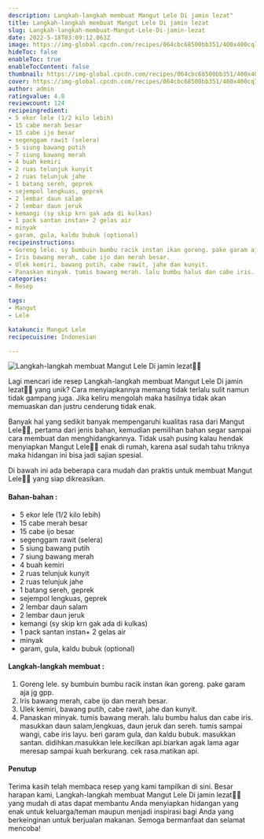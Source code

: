 ```yaml
---
description: Langkah-langkah membuat Mangut Lele Di jamin lezat"
title: Langkah-langkah membuat Mangut Lele Di jamin lezat
slug: Langkah-langkah-membuat-Mangut-Lele-Di-jamin-lezat
date: 2022-5-18T03:09:12.063Z
image: https://img-global.cpcdn.com/recipes/064cbc68500bb351/400x400cq70/photo.jpg
hideToc: false
enableToc: true
enableTocContent: false
thumbnail: https://img-global.cpcdn.com/recipes/064cbc68500bb351/400x400cq70/photo.jpg
cover: https://img-global.cpcdn.com/recipes/064cbc68500bb351/400x400cq70/photo.jpg
author: admin
ratingvalue: 4.8
reviewcount: 124
recipeingredient:
- 5 ekor lele (1/2 kilo lebih)
- 15 cabe merah besar
- 15 cabe ijo besar
- segenggam rawit (selera)
- 5 siung bawang putih
- 7 siung bawang merah
- 4 buah kemiri
- 2 ruas telunjuk kunyit
- 2 ruas telunjuk jahe
- 1 batang sereh, geprek
- sejempol lengkuas, geprek
- 2 lembar daun salam
- 2 lembar daun jeruk
- kemangi (sy skip krn gak ada di kulkas)
- 1 pack santan instan+ 2 gelas air
- minyak
- garam, gula, kaldu bubuk (optional)
recipeinstructions:
- Goreng lele. sy bumbuin bumbu racik instan ikan goreng. pake garam aja jg gpp.
- Iris bawang merah, cabe ijo dan merah besar.
- Ulek kemiri, bawang putih, cabe rawit, jahe dan kunyit.
- Panaskan minyak. tumis bawang merah. lalu bumbu halus dan cabe iris. masukkan daun salam,lengkuas, daun jeruk dan sereh. tumis sampai wangi, cabe iris layu. beri garam gula, dan kaldu bubuk. masukkan santan. didihkan.masukkan lele.kecilkan api.biarkan agak lama agar meresap sampai kuah berkurang. cek rasa.matikan api.
categories:
- Resep

tags:
- Mangut
- Lele

katakunci: Mangut Lele
recipecuisine: Indonesian

---
```


![Langkah-langkah membuat Mangut Lele Di jamin lezat👩‍🍳](https://img-global.cpcdn.com/recipes/064cbc68500bb351/400x400cq70/photo.jpg)

Lagi mencari ide resep Langkah-langkah membuat Mangut Lele Di jamin lezat👩‍🍳 yang unik? Cara menyiapkannya memang tidak terlalu sulit namun tidak gampang juga. Jika keliru mengolah maka hasilnya tidak akan memuaskan dan justru cenderung tidak enak.

Banyak hal yang sedikit banyak mempengaruhi kualitas rasa dari Mangut Lele👩‍🍳, pertama dari jenis bahan, kemudian pemilihan bahan segar sampai cara membuat dan menghidangkannya. Tidak usah pusing kalau hendak menyiapkan Mangut Lele👩‍🍳 enak di rumah, karena asal sudah tahu triknya maka hidangan ini bisa jadi sajian spesial.

Di bawah ini ada beberapa cara mudah dan praktis untuk membuat Mangut Lele👩‍🍳 yang siap dikreasikan.

<!--inarticleads1-->

#### Bahan-bahan :

- 5 ekor lele (1/2 kilo lebih)
- 15 cabe merah besar
- 15 cabe ijo besar
- segenggam rawit (selera)
- 5 siung bawang putih
- 7 siung bawang merah
- 4 buah kemiri
- 2 ruas telunjuk kunyit
- 2 ruas telunjuk jahe
- 1 batang sereh, geprek
- sejempol lengkuas, geprek
- 2 lembar daun salam
- 2 lembar daun jeruk
- kemangi (sy skip krn gak ada di kulkas)
- 1 pack santan instan+ 2 gelas air
- minyak
- garam, gula, kaldu bubuk (optional)

<!--inarticleads2-->

#### Langkah-langkah membuat :

1. Goreng lele. sy bumbuin bumbu racik instan ikan goreng. pake garam aja jg gpp.
1. Iris bawang merah, cabe ijo dan merah besar.
1. Ulek kemiri, bawang putih, cabe rawit, jahe dan kunyit.
1. Panaskan minyak. tumis bawang merah. lalu bumbu halus dan cabe iris. masukkan daun salam,lengkuas, daun jeruk dan sereh. tumis sampai wangi, cabe iris layu. beri garam gula, dan kaldu bubuk. masukkan santan. didihkan.masukkan lele.kecilkan api.biarkan agak lama agar meresap sampai kuah berkurang. cek rasa.matikan api.

#### Penutup

Terima kasih telah membaca resep yang kami tampilkan di sini. Besar harapan kami, Langkah-langkah membuat Mangut Lele Di jamin lezat👩‍🍳 yang mudah di atas dapat membantu Anda menyiapkan hidangan yang enak untuk keluarga/teman maupun menjadi inspirasi bagi Anda yang berkeinginan untuk berjualan makanan. Semoga bermanfaat dan selamat mencoba!